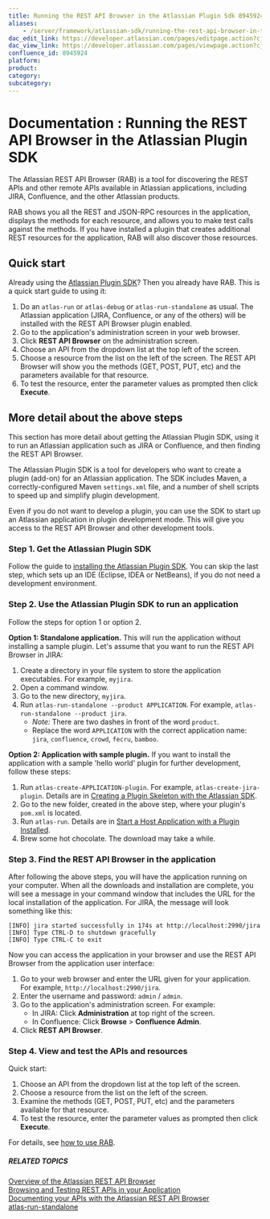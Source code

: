 ```yaml
---
title: Running the REST API Browser in the Atlassian Plugin Sdk 8945924
aliases:
    - /server/framework/atlassian-sdk/running-the-rest-api-browser-in-the-atlassian-plugin-sdk-8945924.html
dac_edit_link: https://developer.atlassian.com/pages/editpage.action?cjm=wozere&pageId=8945924
dac_view_link: https://developer.atlassian.com/pages/viewpage.action?cjm=wozere&pageId=8945924
confluence_id: 8945924
platform:
product:
category:
subcategory:
---
```

# Documentation : Running the REST API Browser in the Atlassian Plugin SDK

The Atlassian REST API Browser (RAB) is a tool for discovering the REST APIs and other remote APIs available in Atlassian applications, including JIRA, Confluence, and the other Atlassian products.

RAB shows you all the REST and JSON-RPC resources in the application, displays the methods for each resource, and allows you to make test calls against the methods. If you have installed a plugin that creates additional REST resources for the application, RAB will also discover those resources.

## Quick start

Already using the [Atlassian Plugin SDK](https://developer.atlassian.com/display/DOCS/Working+with+the+SDK)? Then you already have RAB. This is a quick start guide to using it:

1.  Do an `atlas-run` or `atlas-debug` or `atlas-run-standalone` as usual. The Atlassian application (JIRA, Confluence, or any of the others) will be installed with the REST API Browser plugin enabled.
2.  Go to the application's administration screen in your web browser.
3.  Click **REST API Browser** on the administration screen.
4.  Choose an API from the dropdown list at the top left of the screen.
5.  Choose a resource from the list on the left of the screen. The REST API Browser will show you the methods (GET, POST, PUT, etc) and the parameters available for that resource.
6.  To test the resource, enter the parameter values as prompted then click **Execute**.

## More detail about the above steps

This section has more detail about getting the Atlassian Plugin SDK, using it to run an Atlassian application such as JIRA or Confluence, and then finding the REST API Browser.

The Atlassian Plugin SDK is a tool for developers who want to create a plugin (add-on) for an Atlassian application. The SDK includes Maven, a correctly-configured Maven `settings.xml` file, and a number of shell scripts to speed up and simplify plugin development.

Even if you do not want to develop a plugin, you can use the SDK to start up an Atlassian application in plugin development mode. This will give you access to the REST API Browser and other development tools.

### Step 1. Get the Atlassian Plugin SDK

Follow the guide to [installing the Atlassian Plugin SDK](/server/framework/atlassian-sdk/set-up-the-atlassian-plugin-sdk-and-build-a-project). You can skip the last step, which sets up an IDE (Eclipse, IDEA or NetBeans), if you do not need a development environment.

### Step 2. Use the Atlassian Plugin SDK to run an application

Follow the steps for option 1 or option 2.

**Option 1: Standalone application.** This will run the application without installing a sample plugin. Let's assume that you want to run the REST API Browser in JIRA:

1.  Create a directory in your file system to store the application executables. For example, `myjira`.
2.  Open a command window.
3.  Go to the new directory, `myjira`.
4.  Run `atlas-run-standalone --product APPLICATION`. For example, `atlas-run-standalone --product jira`.
    -   *Note:* There are two dashes in front of the word `product`.
    -   Replace the word `APPLICATION` with the correct application name: `jira`, `confluence`, `crowd`, `fecru`, `bamboo`.

**Option 2: Application with sample plugin.** If you want to install the application with a sample 'hello world' plugin for further development, follow these steps:

1.  Run `atlas-create-APPLICATION-plugin`. For example, `atlas-create-jira-plugin`. Details are in [Creating a Plugin Skeleton with the Atlassian SDK](/server/framework/atlassian-sdk/creating-a-plugin-skeleton-with-the-atlassian-sdk).
2.  Go to the new folder, created in the above step, where your plugin's `pom.xml` is located.
3.  Run `atlas-run`. Details are in [Start a Host Application with a Plugin Installed](/server/framework/atlassian-sdk/start-a-host-application-with-a-plugin-installed).
4.  Brew some hot chocolate. The download may take a while.

### Step 3. Find the REST API Browser in the application

After following the above steps, you will have the application running on your computer. When all the downloads and installation are complete, you will see a message in your command window that includes the URL for the local installation of the application. For JIRA, the message will look something like this:

    [INFO] jira started successfully in 174s at http://localhost:2990/jira
    [INFO] Type CTRL-D to shutdown gracefully
    [INFO] Type CTRL-C to exit

Now you can access the application in your browser and use the REST API Browser from the application user interface:

1.  Go to your web browser and enter the URL given for your application. For example, `http://localhost:2990/jira`.
2.  Enter the username and password: `admin` / `admin`.
3.  Go to the application's administration screen. For example:
    -   In JIRA: Click **Administration** at top right of the screen.
    -   In Confluence: Click **Browse** &gt; **Confluence Admin**.
4.  Click **REST API Browser**.

### Step 4. View and test the APIs and resources

Quick start:

1.  Choose an API from the dropdown list at the top left of the screen.
2.  Choose a resource from the list on the left of the screen.
3.  Examine the methods (GET, POST, PUT, etc) and the parameters available for that resource.
4.  To test the resource, enter the parameter values as prompted then click **Execute**.

For details, see [how to use RAB](/server/framework/atlassian-sdk/browsing-and-testing-rest-apis-in-your-application-8947336.html).

##### RELATED TOPICS

<a href="/pages/createpage.action?spaceKey=RAB&amp;title=Overview+of+the+Atlassian+REST+API+Browser" class="createlink">Overview of the Atlassian REST API Browser</a>  
[Browsing and Testing REST APIs in your Application](/server/framework/atlassian-sdk/browsing-and-testing-rest-apis-in-your-application-8947336.html)  
[Documenting your APIs with the Atlassian REST API Browser](/server/framework/atlassian-sdk/documenting-your-apis-with-the-atlassian-rest-api-browser)  
[atlas-run-standalone](/server/framework/atlassian-sdk/atlas-run-standalone)
















































































































































































































































































































